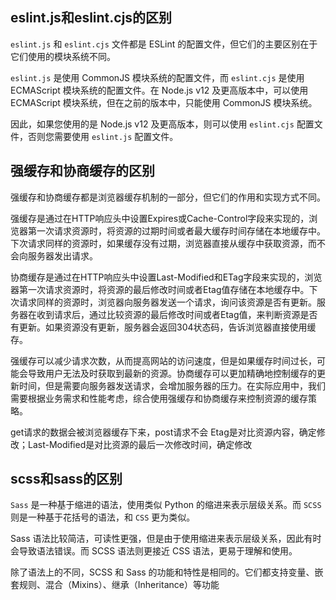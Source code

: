 ## eslint.js和eslint.cjs的区别

`eslint.js` 和 `eslint.cjs` 文件都是 ESLint 的配置文件，但它们的主要区别在于它们使用的模块系统不同。

`eslint.js` 是使用 CommonJS 模块系统的配置文件，而 `eslint.cjs` 是使用 ECMAScript 模块系统的配置文件。在 Node.js v12 及更高版本中，可以使用 ECMAScript 模块系统，但在之前的版本中，只能使用 CommonJS 模块系统。

因此，如果您使用的是 Node.js v12 及更高版本，则可以使用 `eslint.cjs` 配置文件，否则您需要使用 `eslint.js` 配置文件。

## 强缓存和协商缓存的区别

强缓存和协商缓存都是浏览器缓存机制的一部分，但它们的作用和实现方式不同。

强缓存是通过在HTTP响应头中设置Expires或Cache-Control字段来实现的，浏览器第一次请求资源时，将资源的过期时间或者最大缓存时间存储在本地缓存中。下次请求同样的资源时，如果缓存没有过期，浏览器直接从缓存中获取资源，而不会向服务器发出请求。

协商缓存是通过在HTTP响应头中设置Last-Modified和ETag字段来实现的，浏览器第一次请求资源时，将资源的最后修改时间或者Etag值存储在本地缓存中。下次请求同样的资源时，浏览器向服务器发送一个请求，询问该资源是否有更新。服务器在收到请求后，通过比较资源的最后修改时间或者Etag值，来判断资源是否有更新。如果资源没有更新，服务器会返回304状态码，告诉浏览器直接使用缓存。

强缓存可以减少请求次数，从而提高网站的访问速度，但是如果缓存时间过长，可能会导致用户无法及时获取到最新的资源。协商缓存可以更加精确地控制缓存的更新时间，但是需要向服务器发送请求，会增加服务器的压力。在实际应用中，我们需要根据业务需求和性能考虑，综合使用强缓存和协商缓存来控制资源的缓存策略。

get请求的数据会被浏览器缓存下来，post请求不会
Etag是对比资源内容，确定修改；Last-Modified是对比资源的最后一次修改时间，确定修改

## scss和sass的区别

`Sass` 是一种基于缩进的语法，使用类似 Python 的缩进来表示层级关系。而 `SCSS` 则是一种基于花括号的语法，和 `CSS` 更为类似。

Sass 语法比较简洁，可读性更强，但是由于使用缩进来表示层级关系，因此有时会导致语法错误。而 SCSS 语法则更接近 CSS 语法，更易于理解和使用。

除了语法上的不同，SCSS 和 Sass 的功能和特性是相同的。它们都支持变量、嵌套规则、混合（Mixins）、继承（Inheritance）等功能
